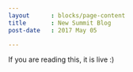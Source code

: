 ```yaml
---
layout      : blocks/page-content
title       : New Summit Blog
post-date   : 2017 May 05

---
```


If you are reading this, it is live :)
